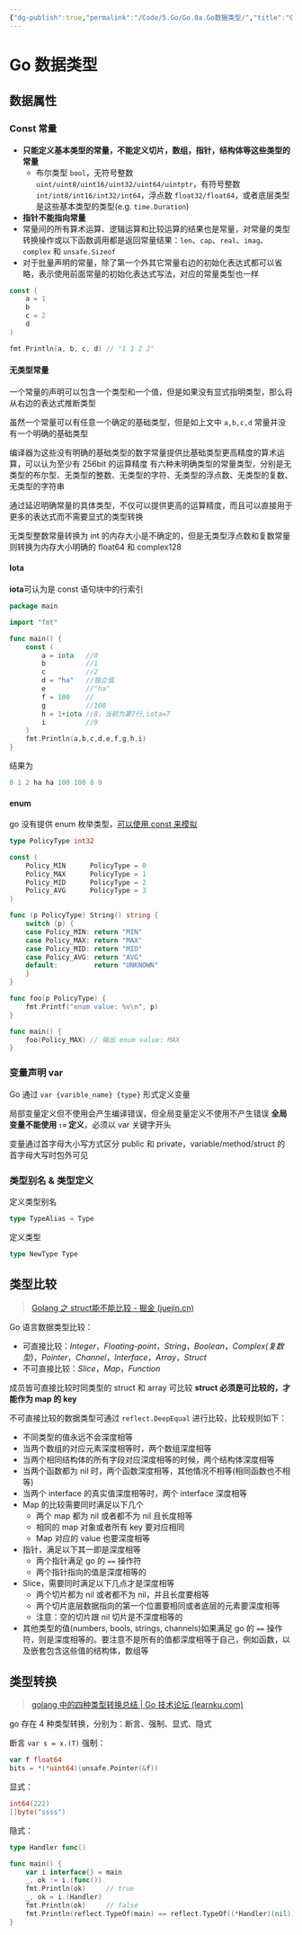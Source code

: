 ```yaml
---
{"dg-publish":true,"permalink":"/Code/5.Go/Go.0a.Go数据类型/","title":"Go 数据类型","noteIcon":""}
---
```



# Go 数据类型

## 数据属性

### Const 常量

- **只能定义基本类型的常量，不能定义切片，数组，指针，结构体等这些类型的常量**
    - 布尔类型 `bool`，无符号整数 `uint/uint8/uint16/uint32/uint64/uintptr`，有符号整数 `int/int8/int16/int32/int64`，浮点数 `float32/float64`，或者底层类型是这些基本类型的类型(e.g. `time.Duration`)
- **指针不能指向常量**
- 常量间的所有算术运算、逻辑运算和比较运算的结果也是常量，对常量的类型转换操作或以下函数调用都是返回常量结果：`len`、`cap`、`real`、`imag`、`complex` 和 `unsafe.Sizeof`
- 对于批量声明的常量，除了第一个外其它常量右边的初始化表达式都可以省略，表示使用前面常量的初始化表达式写法，对应的常量类型也一样

```go
const (
    a = 1
    b
    c = 2
    d
)

fmt.Println(a, b, c, d) // "1 1 2 2"
```

#### 无类型常量

一个常量的声明可以包含一个类型和一个值，但是如果没有显式指明类型，那么将从右边的表达式推断类型

虽然一个常量可以有任意一个确定的基础类型，但是如上文中 `a,b,c,d` 常量并没有一个明确的基础类型

编译器为这些没有明确的基础类型的数字常量提供比基础类型更高精度的算术运算，可以认为至少有 256bit 的运算精度
有六种未明确类型的常量类型，分别是无类型的布尔型、无类型的整数、无类型的字符、无类型的浮点数、无类型的复数、无类型的字符串

通过延迟明确常量的具体类型，不仅可以提供更高的运算精度，而且可以直接用于更多的表达式而不需要显式的类型转换

无类型整数常量转换为 int 的内存大小是不确定的，但是无类型浮点数和复数常量则转换为内存大小明确的 float64 和 complex128

#### Iota

**iota**可认为是 const 语句块中的行索引
```Go
package main

import "fmt"

func main() {
	const (
		a = iota   //0
		b          //1
		c          //2
		d = "ha"   //独立值
		e          //"ha"
		f = 100    //
		g          //100
		h = 1+iota //8，当前为第7行,iota=7
		i          //9
	)
	fmt.Println(a,b,c,d,e,f,g,h,i)
}
```
结果为
```Go
0 1 2 ha ha 100 100 8 9
```

#### enum

go 没有提供 enum 枚举类型，[可以使用 const 来模拟](https://www.jianshu.com/p/ce95d7443c97)
```go
type PolicyType int32

const (
    Policy_MIN      PolicyType = 0
    Policy_MAX      PolicyType = 1
    Policy_MID      PolicyType = 2
    Policy_AVG      PolicyType = 3
)

func (p PolicyType) String() string {
    switch (p) {
    case Policy_MIN: return "MIN"
    case Policy_MAX: return "MAX"
    case Policy_MID: return "MID"
    case Policy_AVG: return "AVG"
    default:         return "UNKNOWN"
    }
}

func foo(p PolicyType) {
    fmt.Printf("enum value: %v\n", p)
}

func main() {
    foo(Policy_MAX) // 输出 enum value: MAX
}
```

### 变量声明 var

Go 通过 `var {varible_name} {type}` 形式定义变量

局部变量定义但不使用会产生编译错误，但全局变量定义不使用不产生错误
**全局变量不能使用 `:=` 定义**，必须以 var 关键字开头

变量通过首字母大小写方式区分 public 和 private，variable/method/struct 的首字母大写时包外可见

### 类型别名 & 类型定义

定义类型别名

```go
type TypeAlias = Type
```

定义类型

```go
type NewType Type
```

## 类型比较

> [Golang 之 struct能不能比较 - 掘金 (juejin.cn)](https://juejin.cn/post/6881912621616857102)

Go 语言数据类型比较：
- 可直接比较：_Integer_，_Floating-point_，_String_，_Boolean_，_Complex(复数型)_，_Pointer_，_Channel_，_Interface_，_Array_，*Struct*
- 不可直接比较：_Slice_，_Map_，_Function_

成员皆可直接比较时同类型的 struct 和 array 可比较
**struct 必须是可比较的，才能作为 map 的 key**

不可直接比较的数据类型可通过 `reflect.DeepEqual` 进行比较，比较规则如下：
- 不同类型的值永远不会深度相等
- 当两个数组的对应元素深度相等时，两个数组深度相等
- 当两个相同结构体的所有字段对应深度相等的时候，两个结构体深度相等
- 当两个函数都为 nil 时，两个函数深度相等，其他情况不相等(相同函数也不相等)
- 当两个 interface 的真实值深度相等时，两个 interface 深度相等
- Map 的比较需要同时满足以下几个
    - 两个 map 都为 nil 或者都不为 nil 且长度相等
    - 相同的 map 对象或者所有 key 要对应相同
    - Map 对应的 value 也要深度相等
- 指针，满足以下其一即是深度相等
    - 两个指针满足 go 的 `==` 操作符
    - 两个指针指向的值是深度相等的
- Slice，需要同时满足以下几点才是深度相等
    - 两个切片都为 nil 或者都不为 nil，并且长度要相等
    - 两个切片底层数据指向的第一个位置要相同或者底层的元素要深度相等
    - 注意：空的切片跟 nil 切片是不深度相等的
- 其他类型的值(numbers, bools, strings, channels)如果满足 go 的 `==` 操作符，则是深度相等的。要注意不是所有的值都深度相等于自己，例如函数，以及嵌套包含这些值的结构体，数组等

## 类型转换

> [golang 中的四种类型转换总结 | Go 技术论坛 (learnku.com)](https://learnku.com/articles/42797)

go 存在 4 种类型转换，分别为：断言、强制、显式、隐式

断言
`var s = x.(T)`
强制：
```go
var f float64
bits = *(*uint64)(unsafe.Pointer(&f))
```
显式：
```go
int64(222)
[]byte("ssss")
```
隐式：
```go
type Handler func()

func main() {
    var i interface{} = main
    _, ok := i.(func()) 
    fmt.Println(ok)     // true
    _, ok = i.(Handler) 
    fmt.Println(ok)     // false
    fmt.Println(reflect.TypeOf(main) == reflect.TypeOf((*Handler)(nil)).Elem()) // false
}
```
